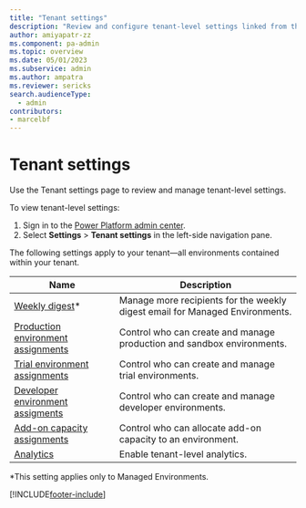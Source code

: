```yaml
---
title: "Tenant settings"
description: "Review and configure tenant-level settings linked from this page." 
author: amiyapatr-zz
ms.component: pa-admin
ms.topic: overview
ms.date: 05/01/2023
ms.subservice: admin
ms.author: ampatra
ms.reviewer: sericks
search.audienceType: 
  - admin
contributors:
- marcelbf
---
```


# Tenant settings 

Use the Tenant settings page to review and manage tenant-level settings.

To view tenant-level settings:

1. Sign in to the [Power Platform admin center](https://admin.powerplatform.microsoft.com/).
2. Select **Settings** > **Tenant settings** in the left-side navigation pane. 

The following settings apply to your tenant—all environments contained within your tenant. 

|Name  |Description  |
|---------|---------|
|[Weekly digest](managed-environment-usage-insights.md)*     | Manage more recipients for the weekly digest email for Managed Environments.        |
|[Production environment assignments](control-environment-creation.md)   | Control who can create and manage production and sandbox environments.        |
|[Trial environment assignments](control-environment-creation.md)       | Control who can create and manage trial environments.        |
|[Developer environment assigments](control-environment-creation.md)   | Control who can create and manage developer environments.  |
|[Add-on capacity assignments](capacity-add-on.md#control-who-can-allocate-add-on-capacity)    | Control who can allocate add-on capacity to an environment.        |
|[Analytics](tenant-level-analytics.md)   | Enable tenant-level analytics.        |

*This setting applies only to Managed Environments.







[!INCLUDE[footer-include](../includes/footer-banner.md)]
